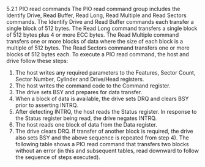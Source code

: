 5.2.1 PIO read commands
The PIO read command group includes the Identify Drive, Read Buffer, Read Long, Read Multiple and Read Sectors commands. The Identify Drive and Read Buffer commands each transfer a single block of 512 bytes. The Read Long command transfers a single block of 512 bytes plus 4 or more ECC bytes. The Read Multiple command transfers one or more blocks of data where the size of each block is a multiple of 512 bytes. The Read Sectors command transfers one or more blocks of 512 bytes each.
To execute a PIO read command, the host and drive follow these steps:
1. The host writes any required parameters to the Features, Sector Count, Sector Number, Cylinder and Drive/Head registers.
2. The host writes the command code to the Command register.
3. The drive sets BSY and prepares for data transfer.
4. When a block of data is available, the drive sets DRQ and clears BSY prior to asserting INTRQ.
5. After detecting INTRQ, the host reads the Status register. In response to the Status register being read, the drive negates INTRQ.
6. The host reads one block of data from the Data register.
7. The drive clears DRQ. If transfer of another block is required, the drive
also sets BSY and the above sequence is repeated from step 4).
The following table shows a PIO read command that transfers two blocks without an error (in this and subsequent tables, read downward to follow the sequence of steps executed).
